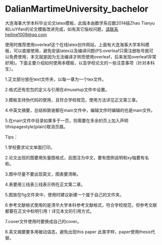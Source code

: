 # DalianMartimeUniversity_bachelor

大连海事大学本科毕业论文latex模板，此版本由数学系应数2014级Zhao Tianyu和LiuYifan的论文模板改进完成，如有其它版权问题，请联系heiline1009@qq.com

使用时推荐使用overleaf这个在线latex创作网站，上面有大连海事大学本科模板，可以直接使用，避免安装latex以及编译问题(PS:overleaf只需注册账号就可以免费使用，本文就是因为无法编译才转而使用overleaf，后来发现overleaf非常好用)。下面主要介绍如何使用本模板，以及学校论文的一些注意事项（针对本科生）。

1.正文部分放在text文件夹，以每一章为一个tex文件。

2.格式还有宏包的定义与引用在dmusetup文件中设置。

3.模板支持伪代码的使用，且符合学校规范，使用方法详见正文第三章。

4.中英文摘要，总结和致谢都在main文件中，编辑文件时编辑的也是main文件。

5.在main文件中目录如果多于一页，则需要在多余的页上加入声明\thispagestyle{plain}取消页眉。

Tips：

1.学校要求论文单面打印。

2.论文出现的图要用矢量图格式，且图注为中文，要有图例说明和xy轴要有名称。

3.图中尽量不要出现英文，图表要清晰。

4.表要用三线表三线表示例在正文第二章。

5.图放在fig文件夹中，使用时建议新建一个属于自己的文件夹。

6.参考文献格式使用的是清华大学本科参考文献格式，符合学校规范，但参考文献都要在正文中标明引用！详见本文的引用方式。

7.cover文件使用时要换成自己的cover。

8.英文摘要要多用被动语态，避免出现this paper 此类字样，paper使用thesis代替。

